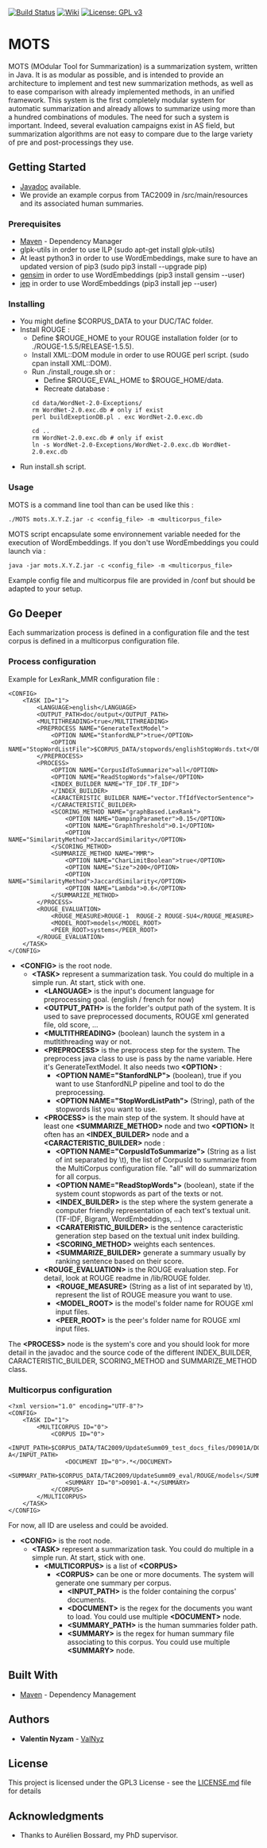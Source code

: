 [![Build Status](https://travis-ci.org/ToolAutomaticSum/MOTS.svg?branch=master)](https://travis-ci.org/ToolAutomaticSum/MOTS)
[![Wiki](https://img.shields.io/badge/docs-wiki-orange.svg)](https://toolautomaticsum.github.io/MOTS/)
[![License: GPL v3](https://img.shields.io/badge/License-GPL%20v3-blue.svg)](https://www.gnu.org/licenses/gpl-3.0)

# MOTS

MOTS (MOdular Tool for Summarization) is a summarization system, written in Java. It is as modular as possible, and is intended to provide an architecture to implement and test new summarization methods, as well as to ease comparison with already implemented methods, in an unified framework. This system is the first completely modular system for automatic summarization  and already allows to summarize using more than a hundred combinations of modules. The need for such a system is important. Indeed, several evaluation campaigns exist in AS field, but summarization algorithms are not easy to compare due to the large variety of pre and post-processings they use.

## Getting Started

* [Javadoc](https://toolautomaticsum.github.io/MOTS/) available.
* We provide an example corpus from TAC2009 in /src/main/resources and its associated human summaries.

### Prerequisites

* [Maven](https://maven.apache.org/) - Dependency Manager
* glpk-utils in order to use ILP (sudo apt-get install glpk-utils)
* At least python3 in order to use WordEmbeddings, make sure to have an updated version of pip3 (sudo pip3 install --upgrade pip)
* [gensim](https://radimrehurek.com/gensim/) in order to use WordEmbeddings (pip3 install gensim --user)
* [jep](https://github.com/ninia/jep) in order to use WordEmbeddings (pip3 install jep --user)


### Installing

* You might define $CORPUS_DATA to your DUC/TAC folder.
* Install ROUGE :
	* Define $ROUGE_HOME to your ROUGE installation folder (or to ./ROUGE-1.5.5/RELEASE-1.5.5).
	* Install XML::DOM module in order to use ROUGE perl script. (sudo cpan install XML::DOM).
	* Run ./install_rouge.sh
	or :
		* Define $ROUGE_EVAL_HOME to $ROUGE_HOME/data.
		* Recreate database :
		```
		cd data/WordNet-2.0-Exceptions/
		rm WordNet-2.0.exc.db # only if exist
		perl buildExeptionDB.pl . exc WordNet-2.0.exc.db

		cd ..
		rm WordNet-2.0.exc.db # only if exist
		ln -s WordNet-2.0-Exceptions/WordNet-2.0.exc.db WordNet-2.0.exc.db
		```
* Run install.sh script.

### Usage

MOTS is a command line tool than can be used like this :

```
./MOTS mots.X.Y.Z.jar -c <config_file> -m <multicorpus_file>
```

MOTS script encapsulate some environnement variable needed for the execution of WordEmbeddings. If you don't use WordEmbeddings you could launch via :

```
java -jar mots.X.Y.Z.jar -c <config_file> -m <multicorpus_file>
```

Example config file and multicorpus file are provided in /conf but should be adapted to your setup.

## Go Deeper

Each summarization process is defined in a configuration file and the test corpus is defined in a multicorpus configuration file.

### Process configuration

Example for LexRank_MMR configuration file :
```
<CONFIG>
	<TASK ID="1">
		<LANGUAGE>english</LANGUAGE>
		<OUTPUT_PATH>doc/output</OUTPUT_PATH>
		<MULTITHREADING>true</MULTITHREADING>		
		<PREPROCESS NAME="GenerateTextModel">
			<OPTION NAME="StanfordNLP">true</OPTION>
			<OPTION NAME="StopWordListFile">$CORPUS_DATA/stopwords/englishStopWords.txt</OPTION>
		</PREPROCESS>
		<PROCESS>
			<OPTION NAME="CorpusIdToSummarize">all</OPTION>
			<OPTION NAME="ReadStopWords">false</OPTION>
			<INDEX_BUILDER NAME="TF_IDF.TF_IDF">
			</INDEX_BUILDER>
			<CARACTERISTIC_BUILDER NAME="vector.TfIdfVectorSentence">
			</CARACTERISTIC_BUILDER>
			<SCORING_METHOD NAME="graphBased.LexRank">
				<OPTION NAME="DampingParameter">0.15</OPTION>
				<OPTION NAME="GraphThreshold">0.1</OPTION>
				<OPTION NAME="SimilarityMethod">JaccardSimilarity</OPTION>
			</SCORING_METHOD>
			<SUMMARIZE_METHOD NAME="MMR">
				<OPTION NAME="CharLimitBoolean">true</OPTION>
				<OPTION NAME="Size">200</OPTION>
				<OPTION NAME="SimilarityMethod">JaccardSimilarity</OPTION>
				<OPTION NAME="Lambda">0.6</OPTION>
			</SUMMARIZE_METHOD>
		</PROCESS>
		<ROUGE_EVALUATION>
			<ROUGE_MEASURE>ROUGE-1	ROUGE-2	ROUGE-SU4</ROUGE_MEASURE>
			<MODEL_ROOT>models</MODEL_ROOT>
			<PEER_ROOT>systems</PEER_ROOT>
		</ROUGE_EVALUATION>
	</TASK>
</CONFIG>
```

* <b>\<CONFIG\></b> is the root node.
	* <b>\<TASK\></b> represent a summarization task. You could do multiple in a simple run. At start, stick with one.
		* <b>\<LANGUAGE\></b> is the input's document language for preprocessing goal. (english / french for now) 
		* <b>\<OUTPUT_PATH\></b> is the forlder's output path of the system. It is used to save preprocessed documents, ROUGE xml generated file, old score, ...
		* <b>\<MULTITHREADING\></b> (boolean) launch the system in a mutltithreading way or not.
		* <b>\<PREPROCESS\></b> is the preprocess step for the system. The preprocess java class to use is pass by the name variable. Here it's GenerateTextModel. It also needs two <b>\<OPTION\></b> :
			* <b>\<OPTION NAME="StanfordNLP"\></b> (boolean), true if you want to use StanfordNLP pipeline and tool to do the preprocessing.
			* <b>\<OPTION NAME="StopWordListPath"\></b> (String), path of the stopwords list you want to use.
		* <b>\<PROCESS\></b> is the main step of the system. It should have at least one <b>\<SUMMARIZE_METHOD\></b> node and two <b>\<OPTION\></b> It often has an <b>\<INDEX_BUILDER\></b> node and a <b>\<CARACTERISTIC_BUILDER\></b> node :
			* <b>\<OPTION NAME="CorpusIdToSummarize"\></b> (String as a list of int separated by \t), the list of CorpusId to summarize from the MultiCorpus configuration file. "all" will do summarization for all corpus.
			* <b>\<OPTION NAME="ReadStopWords"\></b> (boolean), state if the system count stopwords as part of the texts or not.
			* <b>\<INDEX_BUILDER\></b> is the step where the system generate a computer friendly representation of each text's textual unit. (TF-IDF, Bigram, WordEmbeddings, ...)
			* <b>\<CARATERISTIC_BUILDER\></b> is the sentence caracteristic generation step based on the textual unit index building.
			* <b>\<SCORING_METHOD\></b> weights each sentences. 
			* <b>\<SUMMARIZE_BUILDER\></b> generate a summary usually by ranking sentence based on their score.
		* <b>\<ROUGE_EVALUATION\></b> is the ROUGE evaluation step. For detail, look at ROUGE readme in /lib/ROUGE folder.
			* <b>\<ROUGE_MEASURE\></b> (String as a list of int separated by \t), represent the list of ROUGE measure you want to use.
			* <b>\<MODEL_ROOT\></b> is the model's folder name for ROUGE xml input files. 
			* <b>\<PEER_ROOT\></b> is the peer's folder name for ROUGE xml input files. 

The <b>\<PROCESS\></b> node is the system's core and you should look for more detail in the javadoc and the source code of the different INDEX_BUILDER, CARACTERISTIC_BUILDER, SCORING_METHOD and SUMMARIZE_METHOD class.

### Multicorpus configuration

```
<?xml version="1.0" encoding="UTF-8"?>
<CONFIG>
	<TASK ID="1">
		<MULTICORPUS ID="0">
			<CORPUS ID="0">
				<INPUT_PATH>$CORPUS_DATA/TAC2009/UpdateSumm09_test_docs_files/D0901A/D0901A-A</INPUT_PATH>
				<DOCUMENT ID="0">.*</DOCUMENT>
				<SUMMARY_PATH>$CORPUS_DATA/TAC2009/UpdateSumm09_eval/ROUGE/models</SUMMARY_PATH>
				<SUMMARY ID="0">D0901-A.*</SUMMARY>
			</CORPUS>
		</MULTICORPUS>
	</TASK>
</CONFIG>
```

For now, all ID are useless and could be avoided.

* <b>\<CONFIG\></b> is the root node.
	* <b>\<TASK\></b> represent a summarization task. You could do multiple in a simple run. At start, stick with one.
		* <b>\<MULTICORPUS\></b> is a list of <b>\<CORPUS\></b>
			* <b>\<CORPUS\></b> can be one or more documents. The system will generate one summary per corpus.
				* <b>\<INPUT_PATH\></b> is the folder containing the corpus' documents.
				* <b>\<DOCUMENT\></b> is the regex for the documents you want to load. You could use multiple <b>\<DOCUMENT\></b> node.
				* <b>\<SUMMARY_PATH\></b> is the human summaries folder path.
				* <b>\<SUMMARY\></b> is the regex for human summary file associating to this corpus. You could use multiple <b>\<SUMMARY\></b> node.
				 
## Built With

* [Maven](https://maven.apache.org/) - Dependency Management

## Authors

* **Valentin Nyzam** - [ValNyz](https://github.com/ValNyz)

## License

This project is licensed under the GPL3 License - see the [LICENSE.md](LICENSE.md) file for details

## Acknowledgments

* Thanks to Aurélien Bossard, my PhD supervisor.
